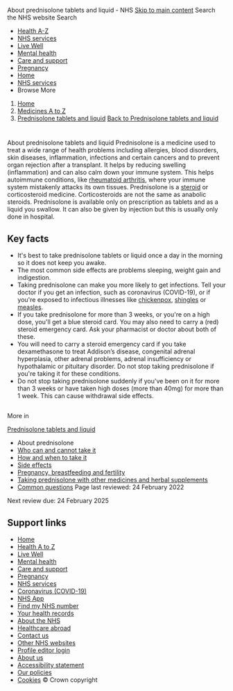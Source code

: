 
About prednisolone tablets and liquid - NHS
[Skip to main content](#maincontent)
Search the NHS website
Search
* [Health A-Z](/conditions/)
* [NHS services](/nhs-services/)
* [Live Well](/live-well/)
* [Mental health](/mental-health/)
* [Care and support](/conditions/social-care-and-support-guide/)
* [Pregnancy](/pregnancy/)
* [Home](/)
* [NHS services](/nhs-services/)
* Browse
 More
1. [Home](/)
2. [Medicines A to Z](/medicines/)
3. [Prednisolone tablets and liquid](/medicines/prednisolone/)
[Back to 
 Prednisolone tablets and liquid](/medicines/prednisolone/) 
# 
 
 About prednisolone tablets and liquid
Prednisolone is a medicine used to treat a wide range of health problems including allergies, blood disorders, skin diseases, inflammation, infections and certain cancers and to prevent organ rejection after a transplant.
It helps by reducing swelling (inflammation) and can also calm down your immune system. This helps autoimmune conditions, like [rheumatoid arthritis](/conditions/rheumatoid-arthritis/), where your immune system mistakenly attacks its own tissues.
Prednisolone is a [steroid](/conditions/steroids/) or corticosteroid medicine. Corticosteroids are not the same as anabolic steroids.
Prednisolone is available only on prescription as tablets and as a liquid you swallow. It can also be given by injection but this is usually only done in hospital.
## Key facts
* It's best to take prednisolone tablets or liquid once a day in the morning so it does not keep you awake.
* The most common side effects are problems sleeping, weight gain and indigestion.
* Taking prednisolone can make you more likely to get infections. Tell your doctor if you get an infection, such as coronavirus (COVID-19), or if you're exposed to infectious illnesses like [chickenpox](/conditions/chickenpox/), [shingles](/conditions/shingles/) or [measles](/conditions/measles/).
* If you take prednisolone for more than 3 weeks, or you're on a high dose, you'll get a blue steroid card. You may also need to carry a (red) steroid emergency card. Ask your pharmacist or doctor about both of these.
* You will need to carry a steroid emergency card if you take dexamethasone to treat Addison’s disease, congenital adrenal hyperplasia, other adrenal problems, adrenal insufficiency or hypothalamic or pituitary disorder. Do not stop taking prednisolone if you're taking it for these conditions.
* Do not stop taking prednisolone suddenly if you've been on it for more than 3 weeks or have taken high doses (more than 40mg) for more than 1 week. This can cause withdrawal side effects.
## 
 More in
 
 [Prednisolone tablets and liquid](/medicines/prednisolone/)
* About prednisolone
* [Who can and cannot take it](https://www.nhs.uk/medicines/prednisolone/who-can-and-cannot-take-prednisolone-tablets-and-liquid/)
* [How and when to take it](https://www.nhs.uk/medicines/prednisolone/how-and-when-to-take-prednisolone-tablets-and-liquid/)
* [Side effects](https://www.nhs.uk/medicines/prednisolone/side-effects-of-prednisolone-tablets-and-liquid/)
* [Pregnancy, breastfeeding and fertility](https://www.nhs.uk/medicines/prednisolone/pregnancy-breastfeeding-and-fertility-while-taking-prednisolone-tablets-and-liquid/)
* [Taking prednisolone with other medicines and herbal supplements](https://www.nhs.uk/medicines/prednisolone/taking-prednisolone-with-other-medicines-and-herbal-supplements/)
* [Common questions](https://www.nhs.uk/medicines/prednisolone/common-questions-about-prednisolone-tablets-and-liquid/)
 Page last reviewed: 24 February 2022
   
 Next review due: 24 February 2025
 
## Support links
* [Home](/)
* [Health A to Z](/conditions/)
* [Live Well](/live-well/)
* [Mental health](/mental-health/)
* [Care and support](/conditions/social-care-and-support-guide/)
* [Pregnancy](/pregnancy/)
* [NHS services](/nhs-services/)
* [Coronavirus (COVID-19)](/conditions/coronavirus-covid-19/)
* [NHS App](/nhs-app/)
* [Find my NHS number](/nhs-services/online-services/find-nhs-number/)
* [Your health records](/using-the-nhs/about-the-nhs/your-health-records/)
* [About the NHS](/using-the-nhs/about-the-nhs/)
* [Healthcare abroad](/using-the-nhs/healthcare-abroad/apply-for-a-free-uk-global-health-insurance-card-ghic/)
* [Contact us](/contact-us/)
* [Other NHS websites](/nhs-sites/)
* [Profile editor login](/our-policies/profile-editor-login/)
* [About us](/about-us/)
* [Accessibility statement](/accessibility-statement/)
* [Our policies](/our-policies/)
* [Cookies](/our-policies/cookies-policy/)
© Crown copyright
